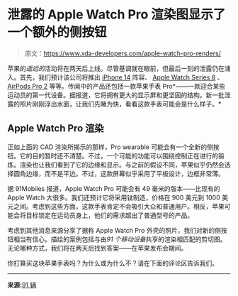# 泄露的 Apple Watch Pro 渲染图显示了一个额外的侧按钮

> 原文：<https://www.xda-developers.com/apple-watch-pro-renders/>

苹果的*遥远的*活动将在两天后上线。尽管基调就在眼前，但最后一刻的泄露仍在涌入。首先，我们预计该公司将推出 [iPhone 14](http://xda-developers.com/apple-iphone-14) 阵容、 [Apple Watch Series 8](http://xda-developers.com/apple-watch-series-8) 、 [AirPods Pro 2](http://xda-developers.com/apple-airpods-pro-2) 等等。传闻中的产品还包括一款苹果手表 Pro*——一款迎合某些运动员的第一代设备。据报道，它将拥有更大的显示屏和更坚固的结构。新一批泄露的照片刚刚浮出水面，让我们先睹为快，看看这款手表可能会是什么样子。*

## Apple Watch Pro 渲染

正如上面的 CAD 渲染所揭示的那样，Pro wearable 可能会有一个全新的侧按钮。它的目的暂时还不清楚。不过，一个可能的功能可以围绕控制正在进行的锻炼。渲染也让我们看到了它的边缘和显示。与之前的假设不同，苹果似乎仍然会选择圆角边缘，而不是平边。不过，这款屏幕似乎采用了平板设计，边框非常薄。

据 91Mobiles 报道，Apple Watch Pro 可能会有 49 毫米的版本——比现有的 Apple Watch 大很多。我们还预计它将采用钛制造，价格在 900 美元到 1000 美元之间。考虑到这些方面，这款手表肯定不会吸引大众和普通用户。相反，苹果可能会将目标锁定在运动员身上，他们的需求超出了普通型号的产品。

考虑到其他消息来源分享了据称 Apple Watch Pro 外壳的照片，我们对新的侧按钮相当有信心。描绘的案例包括与由*91 个移动设备*共享的渲染相匹配的剪切图。无论哪种方式，我们将在两天后找到答案——在苹果发布会期间。

你打算买这块苹果手表吗？为什么或为什么不？请在下面的评论区告诉我们。

* * *

**来源:**[91 辆](https://www.91mobiles.com/hub/apple-watch-pro-cad-renders-design-exclusive/)